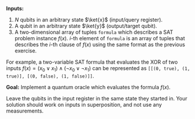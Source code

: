 **Inputs:**

1. $N$ qubits in an arbitrary state $\ket{x}$ (input/query register).
2. A qubit in an arbitrary state $\ket{y}$ (output/target qubit).
3. A two-dimensional array of tuples `formula` which describes a SAT problem instance $f(x)$.
   $i$-th element of `formula` is an array of tuples that describes the $i$-th clause of $f(x)$ using the same format as the previous exercise. 

For example, a two-variable SAT formula that evaluates the XOR of two inputs $f(x) = (x_0 \vee x_1) \wedge (\neg x_0 \vee \neg x_1)$ can be represented as `[[(0, true), (1, true)], [(0, false), (1, false)]]`.

**Goal:**
Implement a quantum oracle which evaluates the formula $f(x)$.
    
Leave the qubits in the input register in the same state they started in.
Your solution should work on inputs in superposition, and not use any measurements.